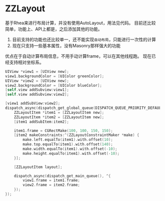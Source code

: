 # ZZLayout

基于Rhea来进行布局计算，并没有使用AutoLayout，用法见代码。
目前还比较简单，功能上、API上都是，之后添加其他的功能。

1. 目前支持的功能也还比较单一，还不能实现`自动布局`，只能进行一次性的计算
2. 现在只支持一些基本属性，没有Masonry那样强大的功能

优点在于自动计算布局信息，不用手动计算frame，可以在其他线程跑。
现在已经支持相对坐标系。

``` Objective-C
UIView *view1 = [UIView new];
view1.backgroundColor = [UIColor greenColor];
UIView *view2 = [UIView new];
view2.backgroundColor = [UIColor blueColor];
[self.view addSubview:view1];
[self.view addSubview:view2];

[view1 addSubView:view2];
dispatch_async(dispatch_get_global_queue(DISPATCH_QUEUE_PRIORITY_DEFAULT, 0), ^{
    ZZLayoutItem *item1 = [ZZLayoutItem new];
    ZZLayoutItem *item2 = [ZZLayoutItem new];
    [item1 addSubItem:item2];

    item1.frame = CGRectMake(100, 100, 150, 150);
    [item2 makeConstraints:^(ZZLayoutConstraintMaker *make) {
        make.left.equalTo(item1).with.offset(10);
        make.top.equalTo(item1).with.offset(140);
        make.width.equalTo(item1).with.offset(-10);
        make.height.equalTo(item1).with.offset(-10);
    }];

    [ZZLayoutItem layout];

    dispatch_async(dispatch_get_main_queue(), ^{
        view1.frame = item1.frame;
        view2.frame = item2.frame;
    });
});
```
